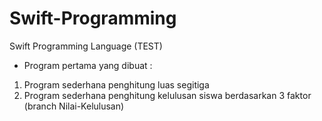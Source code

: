 # Swift-Programming
Swift Programming Language (TEST)

- Program pertama yang dibuat :
1. Program sederhana penghitung luas segitiga
2. Program sederhana penghitung kelulusan siswa berdasarkan 3 faktor (branch Nilai-Kelulusan)

